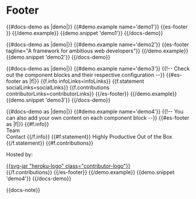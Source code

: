# Footer

{{#docs-demo as |demo|}}
  {{#demo.example name='demo1'}}
    {{es-footer }}
  {{/demo.example}}
  {{demo.snippet 'demo1'}}
{{/docs-demo}}

{{#docs-demo as |demo|}}
  {{#demo.example name='demo2'}}
    {{es-footer tagline="A framework for ambitious web developers"}}
  {{/demo.example}}
  {{demo.snippet 'demo2'}}
{{/docs-demo}}

{{#docs-demo as |demo|}}
  {{#demo.example name='demo3'}}
    {{!-- Check out the component blocks and their respective
    configuration --}}
    {{#es-footer as |f|}}
      {{f.info infoLinks=infoLinks}}
      {{f.statement socialLinks=socialLinks}}
      {{f.contributions contributorLinks=contributorLinks}}
    {{/es-footer}}
  {{/demo.example}}
  {{demo.snippet 'demo3'}}
{{/docs-demo}}

{{#docs-demo as |demo|}}
  {{#demo.example name='demo4'}}
    {{!-- You can also add your own content on each component block --}}
    {{#es-footer as |f|}}
      {{#f.info}}
        <br/>
        <a>Team</a>
        <br/>
        <a>Contact</a>
      {{/f.info}}
      {{#f.statement}}
        Highly Productive Out of the Box
      {{/f.statement}}
      {{#f.contributions}}
        <div class="contributor">
          <p>Hosted by:</p>
          <a href="https://www.heroku.com/emberjs">
            {{svg-jar "heroku-logo" class="contributor-logo"}}
          </a>
        </div>
      {{/f.contributions}}
    {{/es-footer}}
  {{/demo.example}}
  {{demo.snippet 'demo4'}}
{{/docs-demo}}


{{docs-note}}
